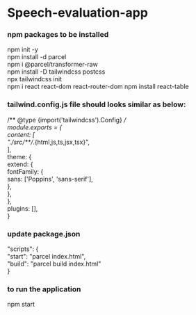 # Speech-evaluation-app

### npm packages to be installed
npm init -y <br />
npm install -d parcel <br />
npm i @parcel/transformer-raw <br />
npm install -D tailwindcss postcss <br />
npx tailwindcss init <br />
npm i react react-dom react-router-dom
npm install react-table

### tailwind.config.js file should looks similar as below:
/** @type {import('tailwindcss').Config} */<br />
module.exports = {<br />
  content: [<br />
    "./src/**/*.{html,js,ts,jsx,tsx}",<br />
  ],<br />
  theme: {<br />
    extend: {<br />
      fontFamily: {<br />
        sans: ['Poppins', 'sans-serif'],<br />
      },<br />
    },<br />
  },<br />
  plugins: [],<br />
}<br />

### update package.json
"scripts": {<br />
	"start": "parcel index.html",<br />
	"build": "parcel build index.html"<br />
	}
### to run the application
npm start
